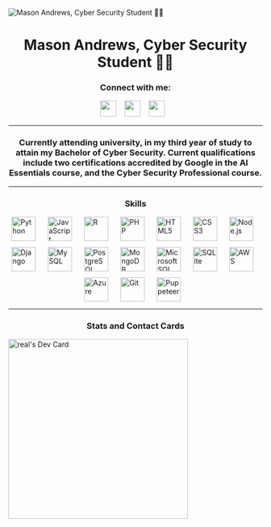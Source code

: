 ![Mason Andrews, Cyber Security Student 👨‍💻](https://static.wixstatic.com/media/53fad0_ce0704caa0174d6aa9b2b8101a62fa77~mv2.gif)

<h1 align="center">Mason Andrews, Cyber Security Student 👨‍💻</h1>

**<h3 align="center">Connect with me:</h3>** 
<p align="center"><a href="https://github.com/psychothemia" target="_blank"><img src="https://img.shields.io/badge/GitHub-100000?style=for-the-badge&logo=github&logoColor=white" height="32" style="margin-right: 12px"></a> <a href="https://www.reddit.com/user/cnx" target="_blank"><img src="https://img.shields.io/badge/Reddit-FF4500?style=for-the-badge&logo=reddit&logoColor=white" height="32" style="margin-right: 12px"></a> <a href="https://www.linkedin.com/in/m4s" target="_blank"><img src="https://img.shields.io/badge/LinkedIn-0077B5?style=for-the-badge&logo=linkedin&logoColor=white" height="32" style="margin-right: 12px"></a></p>

---

 **<h3 align="center">Currently attending university, in my third year of study to attain my Bachelor of Cyber Security. Current qualifications include two certifications accredited by Google in the AI Essentials course, and the Cyber Security Professional course. </h3>**

---

 **<h3 align="center">Skills</h3>**

<div style="display: flex; flex-wrap: wrap; gap: 12px; justify-content: center;"><img src="https://cdn.jsdelivr.net/gh/devicons/devicon/icons/python/python-original.svg" height="48" alt="Python" style="margin-right: 12px"> <img src="https://cdn.jsdelivr.net/gh/devicons/devicon/icons/javascript/javascript-plain.svg" height="48" alt="JavaScript" style="margin-right: 12px"> <img src="https://cdn.jsdelivr.net/gh/devicons/devicon/icons/r/r-original.svg" height="48" alt="R" style="margin-right: 12px"> <img src="https://cdn.jsdelivr.net/gh/devicons/devicon/icons/php/php-original.svg" height="48" alt="PHP" style="margin-right: 12px"> <img src="https://cdn.jsdelivr.net/gh/devicons/devicon/icons/html5/html5-original.svg" height="48" alt="HTML5" style="margin-right: 12px"> <img src="https://cdn.jsdelivr.net/gh/devicons/devicon/icons/css3/css3-original.svg" height="48" alt="CSS3" style="margin-right: 12px"> <img src="https://cdn.jsdelivr.net/gh/devicons/devicon/icons/nodejs/nodejs-original.svg" height="48" alt="Node.js" style="margin-right: 12px"> <img src="https://cdn.jsdelivr.net/gh/devicons/devicon@latest/icons/django/django-plain.svg" height="48" alt="Django" style="margin-right: 12px"> <img src="https://cdn.jsdelivr.net/gh/devicons/devicon/icons/mysql/mysql-original.svg" height="48" alt="MySQL" style="margin-right: 12px"> <img src="https://cdn.jsdelivr.net/gh/devicons/devicon/icons/postgresql/postgresql-original.svg" height="48" alt="PostgreSQL" style="margin-right: 12px"> <img src="https://cdn.jsdelivr.net/gh/devicons/devicon/icons/mongodb/mongodb-original.svg" height="48" alt="MongoDB" style="margin-right: 12px"> <img src="https://cdn.jsdelivr.net/gh/devicons/devicon@latest/icons/microsoftsqlserver/microsoftsqlserver-original.svg" height="48" alt="Microsoft SQL Server" style="margin-right: 12px"> <img src="https://cdn.jsdelivr.net/gh/devicons/devicon/icons/sqlite/sqlite-original.svg" height="48" alt="SQLite" style="margin-right: 12px"> <img src="https://cdn.jsdelivr.net/gh/devicons/devicon@latest/icons/amazonwebservices/amazonwebservices-original-wordmark.svg" height="48" alt="AWS" style="margin-right: 12px"> <img src="https://cdn.jsdelivr.net/gh/devicons/devicon/icons/azure/azure-original.svg" height="48" alt="Azure" style="margin-right: 12px"> <img src="https://cdn.jsdelivr.net/gh/devicons/devicon/icons/git/git-original.svg" height="48" alt="Git" style="margin-right: 12px"> <img src="https://cdn.jsdelivr.net/gh/devicons/devicon/icons/puppeteer/puppeteer-original.svg" height="48" alt="Puppeteer" style="margin-right: 12px"></div>

---

**<h3 align="center">Stats and Contact Cards</h3>**

<a href="https://app.daily.dev/opsec"><img src="https://api.daily.dev/devcards/v2/Oru6AatNWNBH9rkreCRN3.png?type=default&r=9ru" width="356" alt="real's Dev Card"/></a>
